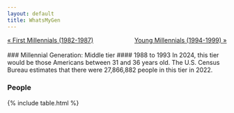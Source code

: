 ```yaml
---
layout: default
title: WhatsMyGen
---
```

<div style="overflow: hidden"><a href="/WhatsMyGen/generations/millennial-first.html" class="previous" style="float: left !important">&laquo; First Millennials (1982-1987)</a><a href="/WhatsMyGen/generations/millennial-young.html" class="next" style="float: right !important">Young Millennials (1994-1999) &raquo;</a></div>
<br>
### Millennial Generation: Middle tier
#### 1988 to 1993
In 2024, this tier would be those Americans between 31 and 36 years old. The U.S. Census Bureau estimates that there were 27,866,882 people in this tier in 2022. 

### People

{% include table.html %}
